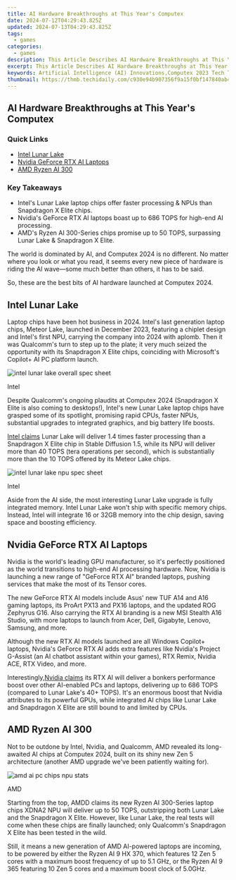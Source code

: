 ```yaml
---
title: AI Hardware Breakthroughs at This Year's Computex
date: 2024-07-12T04:29:43.825Z
updated: 2024-07-13T04:29:43.825Z
tags:
  - games
categories:
  - games
description: This Article Describes AI Hardware Breakthroughs at This Year's Computex
excerpt: This Article Describes AI Hardware Breakthroughs at This Year's Computex
keywords: Artificial Intelligence (AI) Innovations,Computex 2023 Tech Trends,AI Hardware Developments,Computex Showcase Innovations,Next-Gen AI Processors and Chips,AI Technology Advancements 2023,Hardware Innovations in Artificial Intelligence (AI)
thumbnail: https://thmb.techidaily.com/c930e94b907356f9a15f0bf147840ab473cafcc143e2f86bb990ae121e306783.png
---
```


## AI Hardware Breakthroughs at This Year's Computex

### Quick Links

* [Intel Lunar Lake](#intel-lunar-lake)
* [Nvidia GeForce RTX AI Laptops](#nvidia-geforce-rtx-ai-laptops)
* [AMD Ryzen AI 300](#amd-ryzen-ai-300)

### Key Takeaways

* Intel's Lunar Lake laptop chips offer faster processing & NPUs than Snapdragon X Elite chips.
* Nvidia's GeForce RTX AI laptops boast up to 686 TOPS for high-end AI processing.
* AMD's Ryzen AI 300-Series chips promise up to 50 TOPS, surpassing Lunar Lake & Snapdragon X Elite.

 The world is dominated by AI, and Computex 2024 is no different. No matter where you look or what you read, it seems every new piece of hardware is riding the AI wave—some much better than others, it has to be said.

So, these are the best bits of AI hardware launched at Computex 2024.

## Intel Lunar Lake

 Laptop chips have been hot business in 2024\. Intel's last generation laptop chips, Meteor Lake, launched in December 2023, featuring a chiplet design and Intel's first NPU, carrying the company into 2024 with aplomb. Then it was Qualcomm's turn to step up to the plate; it very much seized the opportunity with its Snapdragon X Elite chips, coinciding with Microsoft's Copilot+ AI PC platform launch.

![intel lunar lake overall spec sheet](https://static1.makeuseofimages.com/wordpress/wp-content/uploads/2024/06/intel-lunar-lake-overall-spec-sheet.png)

Intel

 Despite Qualcomm's ongoing plaudits at Computex 2024 (Snapdragon X Elite is also coming to desktops!), Intel's new Lunar Lake laptop chips have grasped some of its spotlight, promising rapid CPUs, faster NPUs, substantial upgrades to integrated graphics, and big battery life boosts.

[Intel claims](https://www.intel.com/content/www/us/en/newsroom/news/intels-lunar-lake-processors-arriving-q3-2024.html#gs.93h4cy) Lunar Lake will deliver 1.4 times faster processing than a Snapdragon X Elite chip in Stable Diffusion 1.5, while its NPU will deliver more than 40 TOPS (tera operations per second), which is substantially more than the 10 TOPS offered by its Meteor Lake chips.

![intel lunar lake npu spec sheet](https://static1.makeuseofimages.com/wordpress/wp-content/uploads/2024/06/intel-lunar-lake-npu-spec-sheet.png)

Intel

 Aside from the AI side, the most interesting Lunar Lake upgrade is fully integrated memory. Intel Lunar Lake won't ship with specific memory chips. Instead, Intel will integrate 16 or 32GB memory into the chip design, saving space and boosting efficiency.

## Nvidia GeForce RTX AI Laptops

 Nvidia is the world's leading GPU manufacturer, so it's perfectly positioned as the world transitions to high-end AI processing hardware. Now, Nvidia is launching a new range of "GeForce RTX AI" branded laptops, pushing services that make the most of its Tensor cores.

 The new GeForce RTX AI models include Asus' new TUF A14 and A16 gaming laptops, its ProArt PX13 and PX16 laptops, and the updated ROG Zephyrus G16\. Also carrying the RTX AI branding is a new MSI Stealth A16 Studio, with more laptops to launch from Acer, Dell, Gigabyte, Lenovo, Samsung, and more.

 Although the new RTX AI models launched are all Windows Copilot+ laptops, Nvidia's GeForce RTX AI adds extra features like Nvidia's Project G-Assist (an AI chatbot assistant within your games), RTX Remix, Nvidia ACE, RTX Video, and more.

 Interestingly,[Nvidia claims](https://www.nvidia.com/en-gb/geforce/news/computex-2024-new-rtx-ai-laptops/) its RTX AI will deliver a bonkers performance boost over other AI-enabled PCs and laptops, delivering up to 686 TOPS (compared to Lunar Lake's 40+ TOPS). It's an enormous boost that Nvidia attributes to its powerful GPUs, while integrated AI chips like Lunar Lake and Snapdragon X Elite are still bound to and limited by CPUs.

## AMD Ryzen AI 300

 Not to be outdone by Intel, Nvidia, and Qualcomm, AMD revealed its long-awaited AI chips at Computex 2024, built on its shiny new Zen 5 architecture (another AMD upgrade we've been patiently waiting for).

![amd ai pc chips npu stats](https://static1.makeuseofimages.com/wordpress/wp-content/uploads/2024/06/amd-ai-pc-chips-npu-stats.png)

AMD

 Starting from the top, AMDD claims its new Ryzen AI 300-Series laptop chips XDNA2 NPU will deliver up to 50 TOPS, outstripping both Lunar Lake and the Snapdragon X Elite. However, like Lunar Lake, the real tests will come when these chips are finally launched; only Qualcomm's Snapdragon X Elite has been tested in the wild.

 Still, it means a new generation of AMD AI-powered laptops are incoming, to be powered by either the Ryzen AI 9 HX 370, which features 12 Zen 5 cores with a maximum boost frequency of up to 5.1 GHz, or the Ryzen AI 9 365 featuring 10 Zen 5 cores and a maximum boost clock of 5.0GHz.


<ins class="adsbygoogle"
     style="display:block"
     data-ad-format="autorelaxed"
     data-ad-client="ca-pub-7571918770474297"
     data-ad-slot="1223367746"></ins>



<ins class="adsbygoogle"
     style="display:block"
     data-ad-client="ca-pub-7571918770474297"
     data-ad-slot="8358498916"
     data-ad-format="auto"
     data-full-width-responsive="true"></ins>


